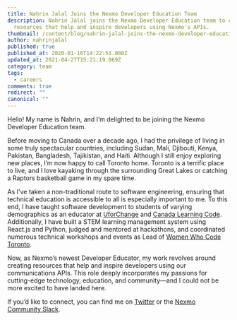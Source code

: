 ```yaml
---
title: Nahrin Jalal Joins the Nexmo Developer Education Team
description: Nahrin Jalal joins the Nexmo Developer Education team to create
  resources that help and inspire developers using Nexmo's APIs.
thumbnail: /content/blog/nahrin-jalal-joins-the-nexmo-developer-education-team-dr/toronto-1.jpg
author: nahrinjalal
published: true
published_at: 2020-01-16T14:22:51.000Z
updated_at: 2021-04-27T15:21:19.069Z
category: team
tags:
  - careers
comments: true
redirect: ""
canonical: ""
---
```

Hello! My name is Nahrin, and I’m delighted to be joining the Nexmo Developer Education team. 

Before moving to Canada over a decade ago, I had the privilege of living in some truly spectacular countries, including Sudan, Mali, Djibouti, Kenya, Pakistan, Bangladesh, Tajikistan, and Haiti. Although I still enjoy exploring new places, I’m now happy to call Toronto home. Toronto is a terrific place to live, and I love kayaking through the surrounding Great Lakes or catching a Raptors basketball game in my spare time. 
 
As I've taken a non-traditional route to software engineering, ensuring that technical education is accessible to all is especially important to me. To this end, I have taught software development to students of varying demographics as an educator at <a href="http://uforchange.org/creative-intensive/graphic-design-and-web-development/" rel="noopener noreferrer" target="_blank">UforChange</a> and <a href="https://www.canadalearningcode.ca/" rel="noopener noreferrer" target="_blank">Canada Learning Code</a>. Additionally, I have built a STEM learning management system using React.js and Python, judged and mentored at hackathons, and coordinated numerous technical workshops and events as Lead of <a href="https://www.meetup.com/Women-Who-Code-Toronto/" rel="noopener noreferrer" target="_blank">Women Who Code Toronto</a>.

Now, as Nexmo’s newest Developer Educator, my work revolves around creating resources that help and inspire developers using our communications APIs. This role deeply incorporates my passions for cutting-edge technology, education, and community—and I could not be more excited to have landed here.
 
If you’d like to connect, you can find me on <a href="https://twitter.com/nahrinjalal?lang=en" rel="noopener noreferrer" target="_blank">Twitter</a> or the <a href="https://developer.nexmo.com/community/slack" rel="noopener noreferrer" target="_blank">Nexmo Community Slack</a>. 